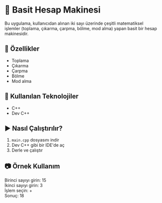 # 🧮 Basit Hesap Makinesi

Bu uygulama, kullanıcıdan alınan iki sayı üzerinde çeşitli matematiksel işlemler (toplama, çıkarma, çarpma, bölme, mod alma) yapan basit bir hesap makinesidir.

## 🚀 Özellikler

- Toplama
- Çıkarma
- Çarpma
- Bölme
- Mod alma

## 🔧 Kullanılan Teknolojiler

- C++  
- Dev C++

## ▶️ Nasıl Çalıştırılır?

1. `main.cpp` dosyasını indir
2. Dev C++ gibi bir IDE'de aç
3. Derle ve çalıştır

## 📷 Örnek Kullanım

Birinci sayıyı girin: 15  
İkinci sayıyı girin: 3  
İşlem seçin: +  
Sonuç: 18  
